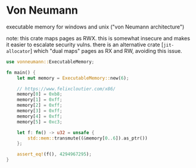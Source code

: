 Von Neumann
=====

executable memory for windows and unix ("von Neumann architecture")

note: this crate maps pages as RWX. this is somewhat insecure and makes it easier to escalate security vulns. there is an alternative crate [`jit-allocator`] which "dual maps" pages as RX and RW, avoiding this issue.

[jit-allocator]: https://docs.rs/crate/jit-allocator/

```rust
use vonneumann::ExecutableMemory;

fn main() {
    let mut memory = ExecutableMemory::new(6);

    // https://www.felixcloutier.com/x86/
    memory[0] = 0xb8;
    memory[1] = 0xff;
    memory[2] = 0xff;
    memory[3] = 0xff;
    memory[4] = 0xff;
    memory[5] = 0xc3;

    let f: fn() -> u32 = unsafe {
        std::mem::transmute((&memory[0..6]).as_ptr())
    };

    assert_eq!(f(), 4294967295);
}
```
